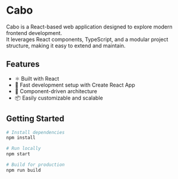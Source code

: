 # Cabo

Cabo is a React-based web application designed to explore modern frontend development.  
It leverages React components, TypeScript, and a modular project structure, making it easy to extend and maintain.

## Features
- ⚛️ Built with React  
- 🚀 Fast development setup with Create React App  
- 🎨 Component-driven architecture  
- 📦 Easily customizable and scalable  

## Getting Started
```bash
# Install dependencies
npm install

# Run locally
npm start

# Build for production
npm run build

